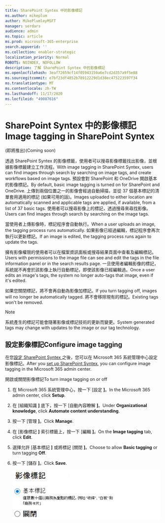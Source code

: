 ```yaml
---
title: SharePoint Syntex 中的影像標記
ms.author: mikeplum
author: MikePlumleyMSFT
manager: serdars
audience: admin
ms.topic: article
ms.prod: microsoft-365-enterprise
search.appverid: ''
ms.collection: enabler-strategic
localization_priority: Normal
ROBOTS: NOINDEX, NOFOLLOW
description: 了解 SharePoint Syntex 中的影像標記
ms.openlocfilehash: 3eaf72659cf14f05943159a6e7cd2d357a9f5e88
ms.sourcegitcommit: e7bf23df4852b78912229d1d38ec475223597f34
ms.translationtype: MT
ms.contentlocale: zh-TW
ms.lasthandoff: 11/17/2020
ms.locfileid: "49087616"
---
```

# <a name="image-tagging-in-sharepoint-syntex"></a><span data-ttu-id="83a7a-103">SharePoint Syntex 中的影像標記</span><span class="sxs-lookup"><span data-stu-id="83a7a-103">Image tagging in SharePoint Syntex</span></span>

<span data-ttu-id="83a7a-104">(即將推出)</span><span class="sxs-lookup"><span data-stu-id="83a7a-104">(Coming soon)</span></span>

<span data-ttu-id="83a7a-105">透過 SharePoint Syntex 的影像標籤，使用者可以搜尋影像標籤找出影像，並根據影像標籤建立工作流程。</span><span class="sxs-lookup"><span data-stu-id="83a7a-105">With image tagging in SharePoint Syntex, users can find images through search by searching on image tags, and create workflows based on image tags.</span></span> <span data-ttu-id="83a7a-106">預設會對 SharePoint 和 OneDrive 開啟基本的影像標記。</span><span class="sxs-lookup"><span data-stu-id="83a7a-106">By default, basic image tagging is turned on for SharePoint and OneDrive.</span></span> <span data-ttu-id="83a7a-107">上傳到兩個位置之一的影像會經過自動掃描，並從 37 個基本標記的清單套用適用的標記 (如果可用的話)。</span><span class="sxs-lookup"><span data-stu-id="83a7a-107">Images uploaded to either location are automatically scanned and applicable tags are applied, if available, from a list of 37 basic tags.</span></span> <span data-ttu-id="83a7a-108">使用者可以搜尋影像上的標記，透過搜尋來尋找影像。</span><span class="sxs-lookup"><span data-stu-id="83a7a-108">Users can find images through search by searching on the image tags.</span></span>

<span data-ttu-id="83a7a-109">當使用者上傳影像時，標記程序會自動執行。</span><span class="sxs-lookup"><span data-stu-id="83a7a-109">When a user uploads an image, the  tagging process runs automatically.</span></span> <span data-ttu-id="83a7a-110">如果影像已經過編輯，標記程序會再次執行以更新標記。</span><span class="sxs-lookup"><span data-stu-id="83a7a-110">If an image is edited, the tagging process runs again to update the tags.</span></span>

<span data-ttu-id="83a7a-111">擁有影像權限的使用者可以在檔案資訊面板或搜尋結果頁面中查看及編輯標記。</span><span class="sxs-lookup"><span data-stu-id="83a7a-111">Users with permissions to the image file can see and edit the tags in the file information panel or in the search results page.</span></span> <span data-ttu-id="83a7a-112">一旦使用者編輯影像的標記，系統就不再會於該影像上執行自動標記，即使該影像已經編輯過。</span><span class="sxs-lookup"><span data-stu-id="83a7a-112">Once a user edits an image's tags, the system no longer auto-tags that image, even if it's edited.</span></span>

<span data-ttu-id="83a7a-113">如果您關閉標記，將不會再自動為影像加標記。</span><span class="sxs-lookup"><span data-stu-id="83a7a-113">If you turn tagging off, images will no longer be automatically tagged.</span></span> <span data-ttu-id="83a7a-114">將不會移除現有的標記。</span><span class="sxs-lookup"><span data-stu-id="83a7a-114">Existing tags won't be removed.</span></span>

> [!NOTE]
> <span data-ttu-id="83a7a-115">系統產生的標記可能會隨著影像或標記技術的更新而變更。</span><span class="sxs-lookup"><span data-stu-id="83a7a-115">System generated tags may change with updates to the image or our tag technology.</span></span>


## <a name="configure-image-tagging"></a><span data-ttu-id="83a7a-116">設定影像標記</span><span class="sxs-lookup"><span data-stu-id="83a7a-116">Configure image tagging</span></span>

<span data-ttu-id="83a7a-117">在您[設定 SharePoint Syntex ](set-up-content-understanding.md)之後，您可以在 Microsoft 365 系統管理中心設定影像標記。</span><span class="sxs-lookup"><span data-stu-id="83a7a-117">After you [set up SharePoint Syntex](set-up-content-understanding.md), you can configure image tagging in the Microsoft 365 admin center.</span></span>  

<span data-ttu-id="83a7a-118">開啟或關閉影像標記</span><span class="sxs-lookup"><span data-stu-id="83a7a-118">To turn image tagging on or off</span></span>

1. <span data-ttu-id="83a7a-119">在 Microsoft 365 系統管理中心，按一下 [設定 **]**。</span><span class="sxs-lookup"><span data-stu-id="83a7a-119">In the Microsoft 365 admin center, click **Setup**.</span></span>

2. <span data-ttu-id="83a7a-120">在 [組織知識 **]** 底下，按一下 [自動內容瞭解 **]**。</span><span class="sxs-lookup"><span data-stu-id="83a7a-120">Under **Organizational knowledge**, click **Automate content understanding**.</span></span>

3. <span data-ttu-id="83a7a-121">按一下 [管理 **]**。</span><span class="sxs-lookup"><span data-stu-id="83a7a-121">Click **Manage**.</span></span>

4. <span data-ttu-id="83a7a-122">在 [影像標記 **]** 索引標籤上，按一下 [編輯 **]**。</span><span class="sxs-lookup"><span data-stu-id="83a7a-122">On the **Image tagging** tab, click **Edit**.</span></span>

5. <span data-ttu-id="83a7a-123">選擇允許 [基本標記 **]** 或將標記 [關閉 **]**。</span><span class="sxs-lookup"><span data-stu-id="83a7a-123">Choose to allow **Basic tagging** or turn tagging **Off**.</span></span>

6. <span data-ttu-id="83a7a-124">按一下 [儲存 **]**。</span><span class="sxs-lookup"><span data-stu-id="83a7a-124">Click **Save**.</span></span>

    ![影像標記控制項的螢幕擷取畫面](../media/content-understanding/sharepoint-syntex-image-tagging-control.png)
